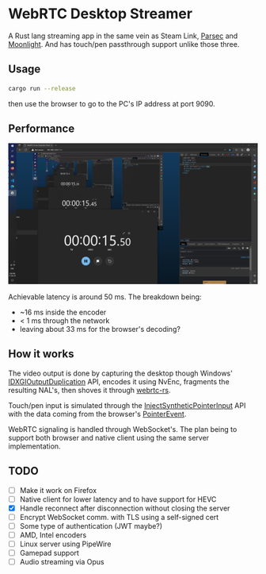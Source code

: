 # WebRTC Desktop Streamer

A Rust lang streaming app in the same vein as Steam Link, [Parsec](https://parsec.app/) and [Moonlight](https://github.com/moonlight-stream). And has touch/pen passthrough support unlike those three. 

## Usage

```sh
cargo run --release
```

then use the browser to go to the PC's IP address at port 9090.

## Performance

![latency](https://github.com/JRF63/desktop-streaming/raw/dev/.github/latency.png)

Achievable latency is around 50 ms. The breakdown being:
- ~16 ms inside the encoder
- \< 1 ms through the network
- leaving about 33 ms for the browser's decoding?

## How it works

The video output is done by capturing the desktop though Windows' [IDXGIOutputDuplication](https://learn.microsoft.com/en-us/windows/win32/api/dxgi1_2/nn-dxgi1_2-idxgioutputduplication) API, encodes it using NvEnc, fragments the resulting NAL's, then shoves it through [webrtc-rs](https://github.com/webrtc-rs/webrtc).

Touch/pen input is simulated through the [InjectSyntheticPointerInput](https://learn.microsoft.com/en-us/windows/win32/api/winuser/nf-winuser-injectsyntheticpointerinput) API with the data coming from the browser's [PointerEvent](https://developer.mozilla.org/en-US/docs/Web/API/PointerEvent).

WebRTC signaling is handled through WebSocket's. The plan being to support both browser and native client using the same server implementation.

## TODO
- [ ] Make it work on Firefox
- [ ] Native client for lower latency and to have support for HEVC
- [x] Handle reconnect after disconnection without closing the server
- [ ] Encrypt WebSocket comm. with TLS using a self-signed cert
- [ ] Some type of authentication (JWT maybe?)
- [ ] AMD, Intel encoders
- [ ] Linux server using PipeWire
- [ ] Gamepad support
- [ ] Audio streaming via Opus